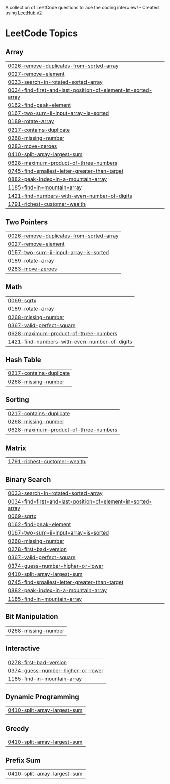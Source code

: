 A collection of LeetCode questions to ace the coding interview! - Created using [LeetHub v2](https://github.com/arunbhardwaj/LeetHub-2.0)
<!---LeetCode Topics Start-->
# LeetCode Topics
## Array
|  |
| ------- |
| [0026-remove-duplicates-from-sorted-array](https://github.com/manish5430/LeetCode/tree/master/0026-remove-duplicates-from-sorted-array) |
| [0027-remove-element](https://github.com/manish5430/LeetCode/tree/master/0027-remove-element) |
| [0033-search-in-rotated-sorted-array](https://github.com/manish5430/LeetCode/tree/master/0033-search-in-rotated-sorted-array) |
| [0034-find-first-and-last-position-of-element-in-sorted-array](https://github.com/manish5430/LeetCode/tree/master/0034-find-first-and-last-position-of-element-in-sorted-array) |
| [0162-find-peak-element](https://github.com/manish5430/LeetCode/tree/master/0162-find-peak-element) |
| [0167-two-sum-ii-input-array-is-sorted](https://github.com/manish5430/LeetCode/tree/master/0167-two-sum-ii-input-array-is-sorted) |
| [0189-rotate-array](https://github.com/manish5430/LeetCode/tree/master/0189-rotate-array) |
| [0217-contains-duplicate](https://github.com/manish5430/LeetCode/tree/master/0217-contains-duplicate) |
| [0268-missing-number](https://github.com/manish5430/LeetCode/tree/master/0268-missing-number) |
| [0283-move-zeroes](https://github.com/manish5430/LeetCode/tree/master/0283-move-zeroes) |
| [0410-split-array-largest-sum](https://github.com/manish5430/LeetCode/tree/master/0410-split-array-largest-sum) |
| [0628-maximum-product-of-three-numbers](https://github.com/manish5430/LeetCode/tree/master/0628-maximum-product-of-three-numbers) |
| [0745-find-smallest-letter-greater-than-target](https://github.com/manish5430/LeetCode/tree/master/0745-find-smallest-letter-greater-than-target) |
| [0882-peak-index-in-a-mountain-array](https://github.com/manish5430/LeetCode/tree/master/0882-peak-index-in-a-mountain-array) |
| [1185-find-in-mountain-array](https://github.com/manish5430/LeetCode/tree/master/1185-find-in-mountain-array) |
| [1421-find-numbers-with-even-number-of-digits](https://github.com/manish5430/LeetCode/tree/master/1421-find-numbers-with-even-number-of-digits) |
| [1791-richest-customer-wealth](https://github.com/manish5430/LeetCode/tree/master/1791-richest-customer-wealth) |
## Two Pointers
|  |
| ------- |
| [0026-remove-duplicates-from-sorted-array](https://github.com/manish5430/LeetCode/tree/master/0026-remove-duplicates-from-sorted-array) |
| [0027-remove-element](https://github.com/manish5430/LeetCode/tree/master/0027-remove-element) |
| [0167-two-sum-ii-input-array-is-sorted](https://github.com/manish5430/LeetCode/tree/master/0167-two-sum-ii-input-array-is-sorted) |
| [0189-rotate-array](https://github.com/manish5430/LeetCode/tree/master/0189-rotate-array) |
| [0283-move-zeroes](https://github.com/manish5430/LeetCode/tree/master/0283-move-zeroes) |
## Math
|  |
| ------- |
| [0069-sqrtx](https://github.com/manish5430/LeetCode/tree/master/0069-sqrtx) |
| [0189-rotate-array](https://github.com/manish5430/LeetCode/tree/master/0189-rotate-array) |
| [0268-missing-number](https://github.com/manish5430/LeetCode/tree/master/0268-missing-number) |
| [0367-valid-perfect-square](https://github.com/manish5430/LeetCode/tree/master/0367-valid-perfect-square) |
| [0628-maximum-product-of-three-numbers](https://github.com/manish5430/LeetCode/tree/master/0628-maximum-product-of-three-numbers) |
| [1421-find-numbers-with-even-number-of-digits](https://github.com/manish5430/LeetCode/tree/master/1421-find-numbers-with-even-number-of-digits) |
## Hash Table
|  |
| ------- |
| [0217-contains-duplicate](https://github.com/manish5430/LeetCode/tree/master/0217-contains-duplicate) |
| [0268-missing-number](https://github.com/manish5430/LeetCode/tree/master/0268-missing-number) |
## Sorting
|  |
| ------- |
| [0217-contains-duplicate](https://github.com/manish5430/LeetCode/tree/master/0217-contains-duplicate) |
| [0268-missing-number](https://github.com/manish5430/LeetCode/tree/master/0268-missing-number) |
| [0628-maximum-product-of-three-numbers](https://github.com/manish5430/LeetCode/tree/master/0628-maximum-product-of-three-numbers) |
## Matrix
|  |
| ------- |
| [1791-richest-customer-wealth](https://github.com/manish5430/LeetCode/tree/master/1791-richest-customer-wealth) |
## Binary Search
|  |
| ------- |
| [0033-search-in-rotated-sorted-array](https://github.com/manish5430/LeetCode/tree/master/0033-search-in-rotated-sorted-array) |
| [0034-find-first-and-last-position-of-element-in-sorted-array](https://github.com/manish5430/LeetCode/tree/master/0034-find-first-and-last-position-of-element-in-sorted-array) |
| [0069-sqrtx](https://github.com/manish5430/LeetCode/tree/master/0069-sqrtx) |
| [0162-find-peak-element](https://github.com/manish5430/LeetCode/tree/master/0162-find-peak-element) |
| [0167-two-sum-ii-input-array-is-sorted](https://github.com/manish5430/LeetCode/tree/master/0167-two-sum-ii-input-array-is-sorted) |
| [0268-missing-number](https://github.com/manish5430/LeetCode/tree/master/0268-missing-number) |
| [0278-first-bad-version](https://github.com/manish5430/LeetCode/tree/master/0278-first-bad-version) |
| [0367-valid-perfect-square](https://github.com/manish5430/LeetCode/tree/master/0367-valid-perfect-square) |
| [0374-guess-number-higher-or-lower](https://github.com/manish5430/LeetCode/tree/master/0374-guess-number-higher-or-lower) |
| [0410-split-array-largest-sum](https://github.com/manish5430/LeetCode/tree/master/0410-split-array-largest-sum) |
| [0745-find-smallest-letter-greater-than-target](https://github.com/manish5430/LeetCode/tree/master/0745-find-smallest-letter-greater-than-target) |
| [0882-peak-index-in-a-mountain-array](https://github.com/manish5430/LeetCode/tree/master/0882-peak-index-in-a-mountain-array) |
| [1185-find-in-mountain-array](https://github.com/manish5430/LeetCode/tree/master/1185-find-in-mountain-array) |
## Bit Manipulation
|  |
| ------- |
| [0268-missing-number](https://github.com/manish5430/LeetCode/tree/master/0268-missing-number) |
## Interactive
|  |
| ------- |
| [0278-first-bad-version](https://github.com/manish5430/LeetCode/tree/master/0278-first-bad-version) |
| [0374-guess-number-higher-or-lower](https://github.com/manish5430/LeetCode/tree/master/0374-guess-number-higher-or-lower) |
| [1185-find-in-mountain-array](https://github.com/manish5430/LeetCode/tree/master/1185-find-in-mountain-array) |
## Dynamic Programming
|  |
| ------- |
| [0410-split-array-largest-sum](https://github.com/manish5430/LeetCode/tree/master/0410-split-array-largest-sum) |
## Greedy
|  |
| ------- |
| [0410-split-array-largest-sum](https://github.com/manish5430/LeetCode/tree/master/0410-split-array-largest-sum) |
## Prefix Sum
|  |
| ------- |
| [0410-split-array-largest-sum](https://github.com/manish5430/LeetCode/tree/master/0410-split-array-largest-sum) |
<!---LeetCode Topics End-->